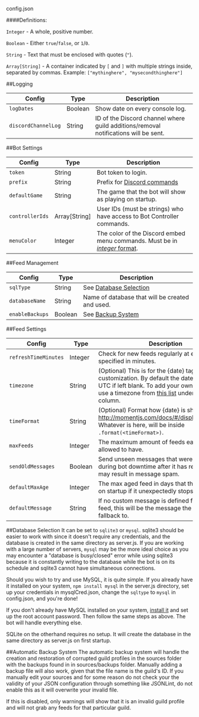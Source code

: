config.json

####Definitions:

`Integer` - A whole, positive number.

`Boolean` - Either `true`/`false`, or `1`/`0`.

`String` - Text that must be enclosed with quotes (`"`).

`Array[String]` - A container indicated by `[` and `]` with multiple strings inside, separated by commas. Example: `["mythinghere", "mysecondthinghere"]`

##Logging

|Config|Type|Description|
|----|----|----|
|`logDates`|Boolean|Show date on every console log.|
|`discordChannelLog`|String|ID of the Discord channel where guild additions/removal notifications will be sent.|

##Bot Settings

|Config|Type|Description|
|----|----|----|
|`token`|String|Bot token to login.|
|`prefix`|String|Prefix for [Discord commands](https://github.com/synzen/Discord.RSS/wiki/Discord-Commands)|
|`defaultGame`|String|The game that the bot will show as playing on startup.|
|`controllerIds`|Array[String]|User IDs (must be strings) who have access to Bot Controller commands.|
|`menuColor`|Integer|The color of the Discord embed menu commands. Must be in [*integer* format](https://www.shodor.org/stella2java/rgbint.html).|

##Feed Management

|Config|Type|Description|
|----|----|----|
|`sqlType`|String|See [Database Selection](#database-selection)|
|`databaseName`|String|Name of database that will be created and used.|
|`enableBackups`|Boolean|See [Backup System](#automatic-backup-system)|


##Feed Settings

Config|Type|Description|
|----|----|----|
|`refreshTimeMinutes`|Integer|Check for new feeds regularly at every interval specified in minutes.|
|`timezone`|String|(Optional) This is for the {date} tag customization. By default the date will be in UTC if left blank. To add your own timezone, use a timezone from [this list](https://en.wikipedia.org/wiki/List_of_tz_database_time_zones) under the TZ column.|
|`timeFormat`|String|(Optional) Format how {date} is shown. See http://momentjs.com/docs/#/displaying/format/. Whatever is here, will be inside `.format(<timeFormat>)`.
|`maxFeeds`|Integer|The maximum amount of feeds each server is allowed to have.|
|`sendOldMessages`|Boolean|Send unseen messages that were not caught during bot downtime after it has restarted - this may result in message spam.|
|`defaultMaxAge`|Integer|The max aged feed in days that the bot will grab on startup if it unexpectedly stops.|
|`defaultMessage`|String|If no custom message is defined for a specific feed, this will be the message the feed will fallback to.|


##Database Selection
It can be set to `sqlite3` or `mysql`. sqlite3 should be easier to work with since it doesn't require any credentials, and the database is created in the same directory as server.js. If you are working with a large number of servers, `mysql` may be the more ideal choice as you may encounter a "database is busy/closed" error while using sqlite3 because it is constantly writing to the database while the bot is on its schedule and sqlite3 cannot have simultaneous connections.

Should you wish to try and use MySQL, it is quite simple. If you already have it installed on your system, `npm install mysql` in the server.js directory, set up your credentials in mysqlCred.json, change the `sqltype` to `mysql` in config.json, and you're done!

If you don't already have MySQL installed on your system, [install it](https://dev.mysql.com/downloads/mysql/) and set up the root account password. Then follow the same steps as above. The bot will handle everything else.

SQLite on the otherhand requires no setup. It will create the database in the same directory as server.js on first startup.

##Automatic Backup System
The automatic backup system will handle the creation and restoration of corrupted guild profiles in the sources folder with the backups found in in sources/backups folder. Manually adding a backup file will also work, given that the file name is the guild's ID. If you manually edit your sources and for some reason do not check your the validity of your JSON configuration through something like JSONLint, do not enable this as it will overwrite your invalid file.

If this is disabled, only warnings will show that it is an invalid guild profile and will not grab any feeds for that particular guild.